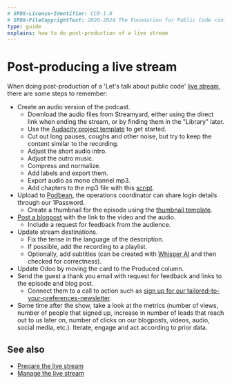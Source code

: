 ```yaml
---
# SPDX-License-Identifier: CC0-1.0
# SPDX-FileCopyrightText: 2020-2024 The Foundation for Public Code <info@publiccode.net>
type: guide
explains: how to do post-production of a live stream
---
```


# Post-producing a live stream

When doing post-production of a 'Let's talk about public code' [live stream](index.md), there are some steps to remember:

* Create an audio version of the podcast.
  * Download the audio files from Streamyard, either using the direct link when ending the stream, or by finding them in the "Library" later.
  * Use the [Audacity project template](https://files.publiccode.net/nextcloud/index.php/s/aEoGGTNbJzw6iGx) to get started.
  * Cut out long pauses, coughs and other noise, but try to keep the content similar to the recording.
  * Adjust the short audio intro.
  * Adjust the outro music.
  * Compress and normalize.
  * Add labels and export them.
  * Export audio as mono channel mp3.
  * Add chapters to the mp3 file with this [script](https://github.com/trevligmjukvara/production-scripts/blob/master/produce-chapters.py).
* Upload to [Podbean](../tool-management/podbean.md), the operations coordinator can share login details through our 1Password.
  * Create a thumbnail for the episode using the [thumbnail template](https://files.publiccode.net/nextcloud/index.php/s/kHPQ3ZS2nHgxA5S).
* [Post a blogpost](../communication/blogging.md) with the link to the video and the audio.
  * Include a request for feedback from the audience.
* Update stream destinations.
  * Fix the tense in the language of the description.
  * If possible, add the recording to a playlist.
  * Optionally, add subtitles (can be created with [Whisper AI](https://github.com/openai/whisper) and then checked for correctness).
* Update Odoo by moving the card to the Produced column.
* Send the guest a thank you email with request for feedback and links to the episode and blog post.
  * Connect them to a call to action such as [sign up for our tailored-to-your-preferences-newsletter](https://odoo.publiccode.net/survey/start/594b9243-c7e5-4bc1-8714-35137c971842).
* Some time after the show, take a look at the metrics (number of views, number of people that signed up, increase in number of leads that reach out to us later on, number of clicks on our blogposts, videos, audio, social media, etc.). Iterate, engage and act according to prior data.

## See also

* [Prepare the live stream](prepare-live-stream.md)
* [Manage the live stream](manage-live-stream.md)
